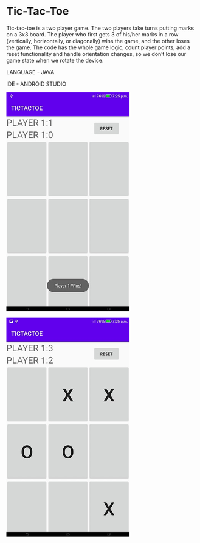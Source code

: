 # Tic-Tac-Toe
Tic-tac-toe is a two player game. The two players take turns putting marks on a 3x3 board. The player who first gets 3 of his/her marks in a row (vertically, horizontally, or diagonally) wins the game, and the other loses the game.
The code has the whole game logic, count player points, add a reset functionality and handle orientation changes, so we don’t lose our game state when we rotate the device.

LANGUAGE - JAVA

IDE - ANDROID STUDIO

![](ss1.jpg)

![](ss2.jpg)

